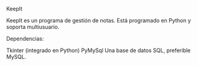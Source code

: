 KeepIt

KeepIt es un programa de gestión de notas. Está programado en Python y soporta multiusuario.

Dependencias:

Tkinter (integrado en Python)
PyMySql
Una base de datos SQL, preferible MySQL.

